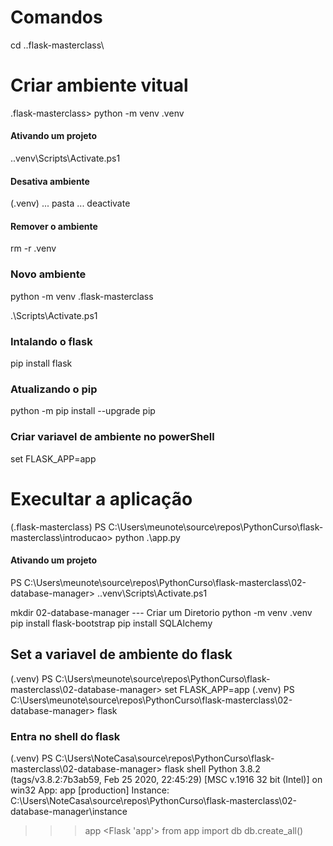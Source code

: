 # Comandos 
 cd .\.flask-masterclass\
 
# Criar ambiente vitual
.flask-masterclass> python -m venv .venv

#### Ativando um projeto
 .\.venv\Scripts\Activate.ps1
 
#### Desativa ambiente
(.venv) ... pasta ... deactivate

#### Remover o ambiente
 rm -r .venv
 

### Novo ambiente
  python -m venv .flask-masterclass
  
 .\Scripts\Activate.ps1   

### Intalando o flask
pip install flask

### Atualizando o pip
python -m pip install --upgrade pip

### Criar variavel de ambiente no powerShell
set FLASK_APP=app 

















# Execultar a aplicação
 (.flask-masterclass) PS C:\Users\meunote\source\repos\PythonCurso\flask-masterclass\introducao> python .\app.py

#### Ativando um projeto
PS C:\Users\meunote\source\repos\PythonCurso\flask-masterclass\02-database-manager> .\.venv\Scripts\Activate.ps1

 mkdir 02-database-manager --- Criar um Diretorio
 python -m venv .venv
 pip install flask-bootstrap
 pip install SQLAlchemy

## Set a variavel de ambiente do flask
(.venv) PS C:\Users\meunote\source\repos\PythonCurso\flask-masterclass\02-database-manager> set FLASK_APP=app
(.venv) PS C:\Users\meunote\source\repos\PythonCurso\flask-masterclass\02-database-manager> flask
### Entra no shell do flask
(.venv) PS C:\Users\NoteCasa\source\repos\PythonCurso\flask-masterclass\02-database-manager> flask shell
Python 3.8.2 (tags/v3.8.2:7b3ab59, Feb 25 2020, 22:45:29) [MSC v.1916 32 bit (Intel)] on win32
App: app [production]
Instance: C:\Users\NoteCasa\source\repos\PythonCurso\flask-masterclass\02-database-manager\instance
>>> app
<Flask 'app'>
>>> from app import db
>>> db.create_all()
>>>

